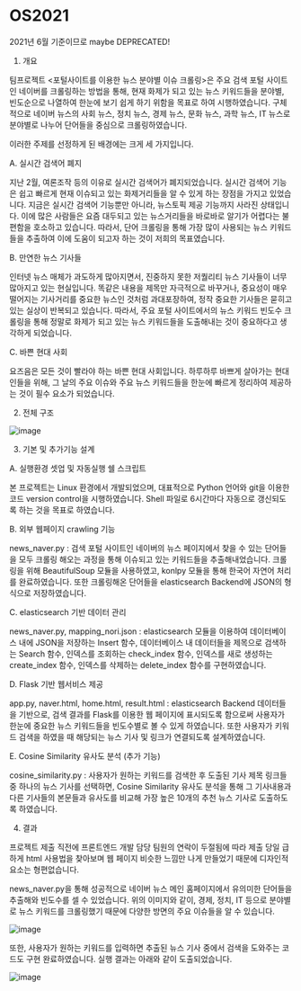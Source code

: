 # OS2021
2021년 6월 기준이므로 maybe DEPRECATED!

1. 개요

팀프로젝트 <포털사이트를 이용한 뉴스 분야별 이슈 크롤링>은 주요 검색 포털 사이트인 네이버를 크롤링하는 방법을 통해, 현재 화제가 되고 있는 뉴스 키워드들을 분야별, 빈도순으로 나열하여 한눈에 보기 쉽게 하기 위함을 목표로 하여 시행하였습니다. 구체적으로 네이버 뉴스의 사회 뉴스, 정치 뉴스, 경제 뉴스, 문화 뉴스, 과학 뉴스, IT 뉴스로 분야별로 나누어 단어들을 중심으로 크롤링하였습니다.
	
이러한 주제를 선정하게 된 배경에는 크게 세 가지입니다.

A. 실시간 검색어 폐지

지난 2월, 여론조작 등의 이유로 실시간 검색어가 폐지되었습니다. 실시간 검색어 기능은 쉽고 빠르게 현재 이슈되고 있는 화제거리들을 알 수 있게 하는 장점을 가지고 있었습니다. 지금은 실시간 검색어 기능뿐만 아니라, 뉴스토픽 제공 기능까지 사라진 상태입니다. 이에 많은 사람들은 요즘 대두되고 있는 뉴스거리들을 바로바로 알기가 어렵다는 불편함을 호소하고 있습니다. 따라서, 단어 크롤링을 통해 가장 많이 사용되는 뉴스 키워드들을 추출하여 이에 도움이 되고자 하는 것이 저희의 목표였습니다.

B. 만연한 뉴스 기사들

인터넷 뉴스 매체가 과도하게 많아지면서, 진중하지 못한 저퀄리티 뉴스 기사들이 너무 많아지고 있는 현실입니다. 똑같은 내용을 제목만 자극적으로 바꾸거나, 중요성이 매우 떨어지는 기사거리를 중요한 뉴스인 것처럼 과대포장하여, 정작 중요한 기사들은 묻히고 있는 실상이 반복되고 있습니다. 따라서, 주요 포털 사이트에서의 뉴스 키워드 빈도수 크롤링을 통해 정말로 화제가 되고 있는 뉴스 키워드들을 도출해내는 것이 중요하다고 생각하게 되었습니다.

C. 바쁜 현대 사회
	
요즈음은 모든 것이 빨라야 하는 바쁜 현대 사회입니다. 하루하루 바쁘게 살아가는 현대인들을 위해, 그 날의 주요 이슈와 주요 뉴스 키워드들을 한눈에 빠르게 정리하여 제공하는 것이 필수 요소가 되었습니다.

2. 전체 구조

![image](https://user-images.githubusercontent.com/80497261/235507524-567ad485-9ad2-4914-a949-96241153801b.png)

3. 기본 및 추가기능 설계

A. 실행환경 셋업 및 자동실행 쉘 스크립트
	
본 프로젝트는 Linux 환경에서 개발되었으며, 대표적으로 Python 언어와 git을 이용한 코드 version control을 시행하였습니다. Shell 파일로 6시간마다 자동으로 갱신되도록 하는 것을 목표로 하였습니다. 
	
B. 외부 웹페이지 crawling 기능
	
news_naver.py : 검색 포털 사이트인 네이버의 뉴스 페이지에서 찾을 수 있는 단어들을 모두 크롤링 해오는 과정을 통해 이슈되고 있는 키워드들을 추출해내었습니다. 크롤링을 위해 BeautifulSoup 모듈을 사용하였고, konlpy 모듈을 통해 한국어 자연어 처리를 완료하였습니다. 또한 크롤링해온 단어들을 elasticsearch Backend에 JSON의 형식으로 저장하였습니다.

C. elasticsearch 기반 데이터 관리
	
news_naver.py, mapping_nori.json : elasticsearch 모듈을 이용하여 데이터베이스 내에 JSON을 저장하는 Insert 함수, 데이터베이스 내 데이터들을 제목으로 검색하는 Search 함수, 인덱스를 조회하는 check_index 함수, 인덱스를 새로 생성하는 create_index 함수, 인덱스를 삭제하는 delete_index 함수를 구현하였습니다.

D. Flask 기반 웹서비스 제공
	
app.py, naver.html, home.html, result.html : elasticsearch Backend 데이터들을 기반으로, 검색 결과를 Flask를 이용한 웹 페이지에 표시되도록 함으로써 사용자가 한눈에 중요한 뉴스 키워드들을 빈도수별로 볼 수 있게 하였습니다. 또한 사용자가 키워드 검색을 하였을 때 해당되는 뉴스 기사 및 링크가 연결되도록 설계하였습니다.

E. Cosine Similarity 유사도 분석 (추가 기능)

cosine_similarity.py : 사용자가 원하는 키워드를 검색한 후 도출된 기사 제목 링크들 중 하나의 뉴스 기사를 선택하면, Cosine Similarity 유사도 분석을 통해 그 기사내용과 다른 기사들의 본문들과 유사도를 비교해 가장 높은 10개의 추천 뉴스 기사로 도출하도록 하였습니다.
     
4. 결과

프로젝트 제출 직전에 프론트엔드 개발 담당 팀원의 연락이 두절됨에 따라 제출 당일 급하게 html 사용법을 찾아보며 웹 페이지 비슷한 느낌만 나게 만들었기 때문에 디자인적 요소는 형편없습니다.

news_naver.py을 통해 성공적으로 네이버 뉴스 메인 홈페이지에서 유의미한 단어들을 추출해와 빈도수를 셀 수 있었습니다. 위의 이미지와 같이, 경제, 정치, IT 등으로 분야별로 뉴스 키워드를 크롤링했기 때문에 다양한 방면의 주요 이슈들을 알 수 있습니다.

![image](https://user-images.githubusercontent.com/80497261/235508279-8057814d-8ef7-4e50-a4ca-159f513eca5f.png)


또한, 사용자가 원하는 키워드를 입력하면 추출된 뉴스 기사 중에서 검색을 도와주는 코드도 구현 완료하였습니다. 실행 결과는 아래와 같이 도출되었습니다.

![image](https://user-images.githubusercontent.com/80497261/235508295-4afc34fa-42e9-4193-99fc-59e6ac48b51d.png)
